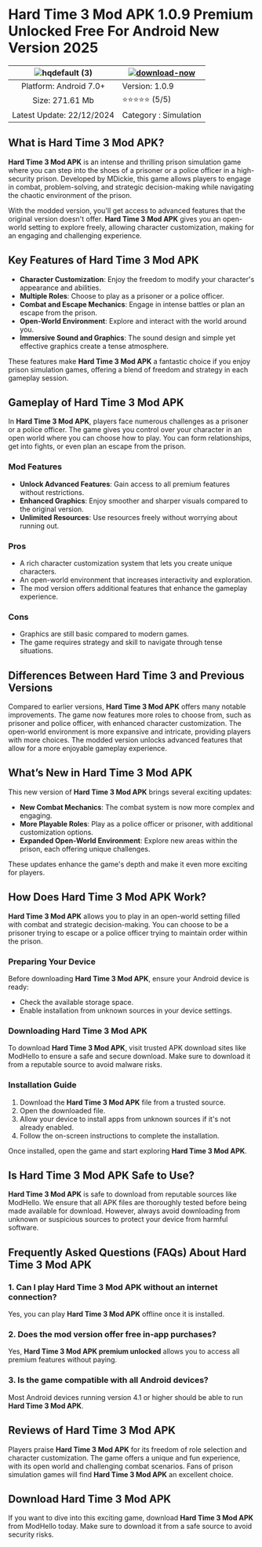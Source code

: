 # Hard Time 3 Mod APK 1.0.9 Premium Unlocked Free For Android New Version 2025

|![hqdefault (3)](https://github.com/user-attachments/assets/351b6707-07b3-4372-86ce-d56eae206584)| [![download-now](https://github.com/user-attachments/assets/22657e67-9d2d-46af-a41a-5d365d2ddc1f)](https://modhello.com/hard-time-3/)  |
|:-------------------------------------------------:|-----------------------|
| Platform: Android 7.0+                      | Version: 1.0.9   |
| Size: 271.61 Mb                              | ⭐️⭐️⭐️⭐️⭐️ (5/5) |
| Latest Update: 22/12/2024                     | Category : Simulation |

## What is Hard Time 3 Mod APK?

**Hard Time 3 Mod APK** is an intense and thrilling prison simulation game where you can step into the shoes of a prisoner or a police officer in a high-security prison. Developed by MDickie, this game allows players to engage in combat, problem-solving, and strategic decision-making while navigating the chaotic environment of the prison.

With the modded version, you'll get access to advanced features that the original version doesn't offer. **Hard Time 3 Mod APK** gives you an open-world setting to explore freely, allowing character customization, making for an engaging and challenging experience.

## Key Features of Hard Time 3 Mod APK

- **Character Customization**: Enjoy the freedom to modify your character's appearance and abilities.
- **Multiple Roles**: Choose to play as a prisoner or a police officer.
- **Combat and Escape Mechanics**: Engage in intense battles or plan an escape from the prison.
- **Open-World Environment**: Explore and interact with the world around you.
- **Immersive Sound and Graphics**: The sound design and simple yet effective graphics create a tense atmosphere.

These features make **Hard Time 3 Mod APK** a fantastic choice if you enjoy prison simulation games, offering a blend of freedom and strategy in each gameplay session.

## Gameplay of Hard Time 3 Mod APK

In **Hard Time 3 Mod APK**, players face numerous challenges as a prisoner or a police officer. The game gives you control over your character in an open world where you can choose how to play. You can form relationships, get into fights, or even plan an escape from the prison.

### Mod Features

- **Unlock Advanced Features**: Gain access to all premium features without restrictions.
- **Enhanced Graphics**: Enjoy smoother and sharper visuals compared to the original version.
- **Unlimited Resources**: Use resources freely without worrying about running out.

### Pros

- A rich character customization system that lets you create unique characters.
- An open-world environment that increases interactivity and exploration.
- The mod version offers additional features that enhance the gameplay experience.

### Cons

- Graphics are still basic compared to modern games.
- The game requires strategy and skill to navigate through tense situations.

## Differences Between Hard Time 3 and Previous Versions

Compared to earlier versions, **Hard Time 3 Mod APK** offers many notable improvements. The game now features more roles to choose from, such as prisoner and police officer, with enhanced character customization. The open-world environment is more expansive and intricate, providing players with more choices. The modded version unlocks advanced features that allow for a more enjoyable gameplay experience.

## What’s New in Hard Time 3 Mod APK

This new version of **Hard Time 3 Mod APK** brings several exciting updates:

- **New Combat Mechanics**: The combat system is now more complex and engaging.
- **More Playable Roles**: Play as a police officer or prisoner, with additional customization options.
- **Expanded Open-World Environment**: Explore new areas within the prison, each offering unique challenges.

These updates enhance the game's depth and make it even more exciting for players.

## How Does Hard Time 3 Mod APK Work?

**Hard Time 3 Mod APK** allows you to play in an open-world setting filled with combat and strategic decision-making. You can choose to be a prisoner trying to escape or a police officer trying to maintain order within the prison.

### Preparing Your Device

Before downloading **Hard Time 3 Mod APK**, ensure your Android device is ready:

- Check the available storage space.
- Enable installation from unknown sources in your device settings.

### Downloading Hard Time 3 Mod APK

To download **Hard Time 3 Mod APK**, visit trusted APK download sites like ModHello to ensure a safe and secure download. Make sure to download it from a reputable source to avoid malware risks.

### Installation Guide

1. Download the **Hard Time 3 Mod APK** file from a trusted source.
2. Open the downloaded file.
3. Allow your device to install apps from unknown sources if it's not already enabled.
4. Follow the on-screen instructions to complete the installation.

Once installed, open the game and start exploring **Hard Time 3 Mod APK**.

## Is Hard Time 3 Mod APK Safe to Use?

**Hard Time 3 Mod APK** is safe to download from reputable sources like ModHello. We ensure that all APK files are thoroughly tested before being made available for download. However, always avoid downloading from unknown or suspicious sources to protect your device from harmful software.

## Frequently Asked Questions (FAQs) About Hard Time 3 Mod APK

### 1. Can I play Hard Time 3 Mod APK without an internet connection?

Yes, you can play **Hard Time 3 Mod APK** offline once it is installed.

### 2. Does the mod version offer free in-app purchases?

Yes, **Hard Time 3 Mod APK premium unlocked** allows you to access all premium features without paying.

### 3. Is the game compatible with all Android devices?

Most Android devices running version 4.1 or higher should be able to run **Hard Time 3 Mod APK**.

## Reviews of Hard Time 3 Mod APK

Players praise **Hard Time 3 Mod APK** for its freedom of role selection and character customization. The game offers a unique and fun experience, with its open world and challenging combat scenarios. Fans of prison simulation games will find **Hard Time 3 Mod APK** an excellent choice.

## Download Hard Time 3 Mod APK

If you want to dive into this exciting game, download **Hard Time 3 Mod APK** from ModHello today. Make sure to download it from a safe source to avoid security risks.
